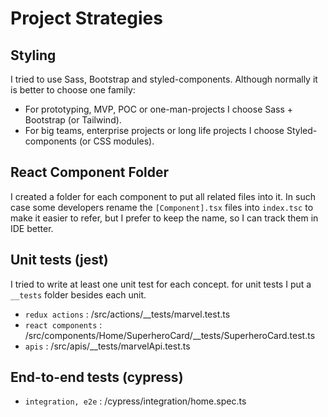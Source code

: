 # Project Strategies

## Styling
I tried to use Sass, Bootstrap and styled-components. Although normally it is better to choose one family:
 * For prototyping, MVP, POC or one-man-projects I choose Sass + Bootstrap (or Tailwind).
 * For big teams, enterprise projects or long life projects I choose Styled-components (or CSS modules).
 
## React Component Folder
I created a folder for each component to put all related files into it. In such case some developers rename the `[Component].tsx` files into `index.tsc` to make it easier to refer, but I prefer to keep the name, so I can track them in IDE better.

## Unit tests (jest)
I tried to write at least one unit test for each concept. for unit tests I put a `__tests` folder besides each unit. 
* `redux actions` : /src/actions/__tests/marvel.test.ts
* `react components` : /src/components/Home/SuperheroCard/__tests/SuperheroCard.test.ts
* `apis` : /src/apis/__tests/marvelApi.test.ts

## End-to-end tests (cypress)
* `integration, e2e` : /cypress/integration/home.spec.ts
